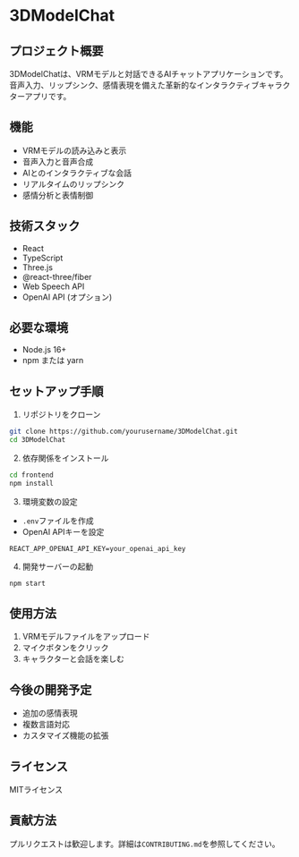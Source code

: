 # 3DModelChat

## プロジェクト概要
3DModelChatは、VRMモデルと対話できるAIチャットアプリケーションです。音声入力、リップシンク、感情表現を備えた革新的なインタラクティブキャラクターアプリです。

## 機能
- VRMモデルの読み込みと表示
- 音声入力と音声合成
- AIとのインタラクティブな会話
- リアルタイムのリップシンク
- 感情分析と表情制御

## 技術スタック
- React
- TypeScript
- Three.js
- @react-three/fiber
- Web Speech API
- OpenAI API (オプション)

## 必要な環境
- Node.js 16+
- npm または yarn

## セットアップ手順
1. リポジトリをクローン
```bash
git clone https://github.com/yourusername/3DModelChat.git
cd 3DModelChat
```

2. 依存関係をインストール
```bash
cd frontend
npm install
```

3. 環境変数の設定
- `.env`ファイルを作成
- OpenAI APIキーを設定
```
REACT_APP_OPENAI_API_KEY=your_openai_api_key
```

4. 開発サーバーの起動
```bash
npm start
```

## 使用方法
1. VRMモデルファイルをアップロード
2. マイクボタンをクリック
3. キャラクターと会話を楽しむ

## 今後の開発予定
- 追加の感情表現
- 複数言語対応
- カスタマイズ機能の拡張

## ライセンス
MITライセンス

## 貢献方法
プルリクエストは歓迎します。詳細は`CONTRIBUTING.md`を参照してください。
